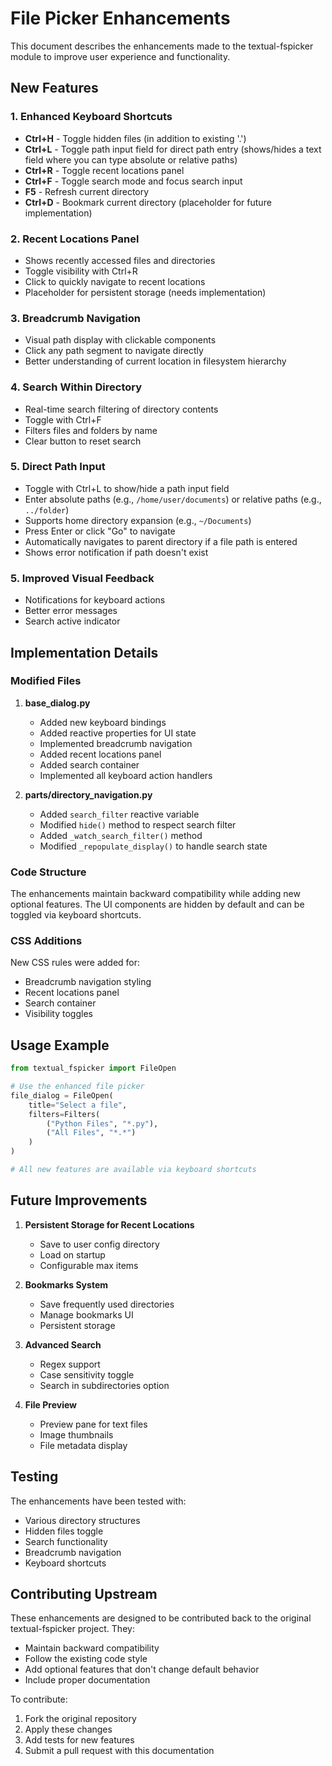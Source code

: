 # File Picker Enhancements

This document describes the enhancements made to the textual-fspicker module to improve user experience and functionality.

## New Features

### 1. Enhanced Keyboard Shortcuts
- **Ctrl+H** - Toggle hidden files (in addition to existing '.')
- **Ctrl+L** - Toggle path input field for direct path entry (shows/hides a text field where you can type absolute or relative paths)
- **Ctrl+R** - Toggle recent locations panel
- **Ctrl+F** - Toggle search mode and focus search input
- **F5** - Refresh current directory
- **Ctrl+D** - Bookmark current directory (placeholder for future implementation)

### 2. Recent Locations Panel
- Shows recently accessed files and directories
- Toggle visibility with Ctrl+R
- Click to quickly navigate to recent locations
- Placeholder for persistent storage (needs implementation)

### 3. Breadcrumb Navigation
- Visual path display with clickable components
- Click any path segment to navigate directly
- Better understanding of current location in filesystem hierarchy

### 4. Search Within Directory
- Real-time search filtering of directory contents
- Toggle with Ctrl+F
- Filters files and folders by name
- Clear button to reset search

### 5. Direct Path Input
- Toggle with Ctrl+L to show/hide a path input field
- Enter absolute paths (e.g., `/home/user/documents`) or relative paths (e.g., `../folder`)
- Supports home directory expansion (e.g., `~/Documents`)
- Press Enter or click "Go" to navigate
- Automatically navigates to parent directory if a file path is entered
- Shows error notification if path doesn't exist

### 5. Improved Visual Feedback
- Notifications for keyboard actions
- Better error messages
- Search active indicator

## Implementation Details

### Modified Files

1. **base_dialog.py**
   - Added new keyboard bindings
   - Added reactive properties for UI state
   - Implemented breadcrumb navigation
   - Added recent locations panel
   - Added search container
   - Implemented all keyboard action handlers

2. **parts/directory_navigation.py**
   - Added `search_filter` reactive variable
   - Modified `hide()` method to respect search filter
   - Added `_watch_search_filter()` method
   - Modified `_repopulate_display()` to handle search state

### Code Structure

The enhancements maintain backward compatibility while adding new optional features. The UI components are hidden by default and can be toggled via keyboard shortcuts.

### CSS Additions

New CSS rules were added for:
- Breadcrumb navigation styling
- Recent locations panel
- Search container
- Visibility toggles

## Usage Example

```python
from textual_fspicker import FileOpen

# Use the enhanced file picker
file_dialog = FileOpen(
    title="Select a file",
    filters=Filters(
        ("Python Files", "*.py"),
        ("All Files", "*.*")
    )
)

# All new features are available via keyboard shortcuts
```

## Future Improvements

1. **Persistent Storage for Recent Locations**
   - Save to user config directory
   - Load on startup
   - Configurable max items

2. **Bookmarks System**
   - Save frequently used directories
   - Manage bookmarks UI
   - Persistent storage

3. **Advanced Search**
   - Regex support
   - Case sensitivity toggle
   - Search in subdirectories option

4. **File Preview**
   - Preview pane for text files
   - Image thumbnails
   - File metadata display

## Testing

The enhancements have been tested with:
- Various directory structures
- Hidden files toggle
- Search functionality
- Breadcrumb navigation
- Keyboard shortcuts

## Contributing Upstream

These enhancements are designed to be contributed back to the original textual-fspicker project. They:
- Maintain backward compatibility
- Follow the existing code style
- Add optional features that don't change default behavior
- Include proper documentation

To contribute:
1. Fork the original repository
2. Apply these changes
3. Add tests for new features
4. Submit a pull request with this documentation